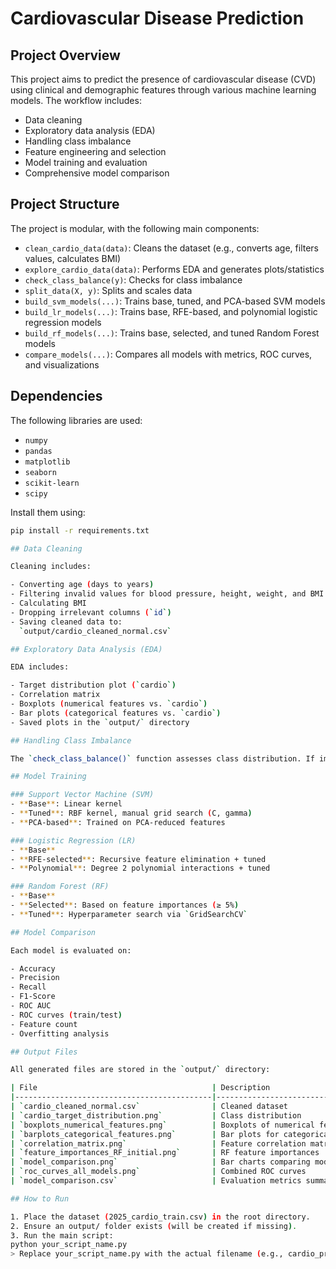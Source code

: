 # Cardiovascular Disease Prediction

## Project Overview

This project aims to predict the presence of cardiovascular disease (CVD) using clinical and demographic features through various machine learning models. The workflow includes:

- Data cleaning
- Exploratory data analysis (EDA)
- Handling class imbalance
- Feature engineering and selection
- Model training and evaluation
- Comprehensive model comparison

## Project Structure

The project is modular, with the following main components:

- `clean_cardio_data(data)`: Cleans the dataset (e.g., converts age, filters values, calculates BMI)
- `explore_cardio_data(data)`: Performs EDA and generates plots/statistics
- `check_class_balance(y)`: Checks for class imbalance
- `split_data(X, y)`: Splits and scales data
- `build_svm_models(...)`: Trains base, tuned, and PCA-based SVM models
- `build_lr_models(...)`: Trains base, RFE-based, and polynomial logistic regression models
- `build_rf_models(...)`: Trains base, selected, and tuned Random Forest models
- `compare_models(...)`: Compares all models with metrics, ROC curves, and visualizations

## Dependencies

The following libraries are used:

- `numpy`
- `pandas`
- `matplotlib`
- `seaborn`
- `scikit-learn`
- `scipy`

Install them using:

```bash
pip install -r requirements.txt

## Data Cleaning

Cleaning includes:

- Converting age (days to years)
- Filtering invalid values for blood pressure, height, weight, and BMI
- Calculating BMI
- Dropping irrelevant columns (`id`)
- Saving cleaned data to:  
  `output/cardio_cleaned_normal.csv`

## Exploratory Data Analysis (EDA)

EDA includes:

- Target distribution plot (`cardio`)
- Correlation matrix
- Boxplots (numerical features vs. `cardio`)
- Bar plots (categorical features vs. `cardio`)
- Saved plots in the `output/` directory

## Handling Class Imbalance

The `check_class_balance()` function assesses class distribution. If imbalance is found (≥ 1.5 ratio), models use `class_weight='balanced'`.

## Model Training

### Support Vector Machine (SVM)
- **Base**: Linear kernel
- **Tuned**: RBF kernel, manual grid search (C, gamma)
- **PCA-based**: Trained on PCA-reduced features

### Logistic Regression (LR)
- **Base**
- **RFE-selected**: Recursive feature elimination + tuned
- **Polynomial**: Degree 2 polynomial interactions + tuned

### Random Forest (RF)
- **Base**
- **Selected**: Based on feature importances (≥ 5%)
- **Tuned**: Hyperparameter search via `GridSearchCV`

## Model Comparison

Each model is evaluated on:

- Accuracy
- Precision
- Recall
- F1-Score
- ROC AUC
- ROC curves (train/test)
- Feature count
- Overfitting analysis

## Output Files

All generated files are stored in the `output/` directory:

| File                                       | Description                            |
|--------------------------------------------|----------------------------------------|
| `cardio_cleaned_normal.csv`                | Cleaned dataset                        |
| `cardio_target_distribution.png`           | Class distribution                     |
| `boxplots_numerical_features.png`          | Boxplots of numerical features         |
| `barplots_categorical_features.png`        | Bar plots for categorical features     |
| `correlation_matrix.png`                   | Feature correlation matrix             |
| `feature_importances_RF_initial.png`       | RF feature importances                 |
| `model_comparison.png`                     | Bar charts comparing model metrics     |
| `roc_curves_all_models.png`                | Combined ROC curves                    |
| `model_comparison.csv`                     | Evaluation metrics summary             |

## How to Run

1. Place the dataset (2025_cardio_train.csv) in the root directory.
2. Ensure an output/ folder exists (will be created if missing).
3. Run the main script:
python your_script_name.py
> Replace your_script_name.py with the actual filename (e.g., cardio_prediction.py).
